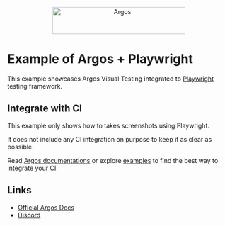 <p align="center">
  <a href="https://argos-ci.com/?utm_source=github&utm_medium=logo" target="_blank">
    <img src="https://raw.githubusercontent.com/argos-ci/argos/main/resources/logos/logo-github-readme.png" alt="Argos" width="300" height="61">
  </a>
</p>

# Example of Argos + Playwright

This example showcases Argos Visual Testing integrated to [Playwright](https://playwright.dev/) testing framework.

## Integrate with CI

This example only shows how to takes screenshots using Playwright.

It does not include any CI integration on purpose to keep it as clear as possible.

Read [Argos documentations](https://argos-ci.com/docs) or explore [examples](https://github.com/argos-ci/argos/tree/main/examples) to find the best way to integrate your CI.

## Links

- [Official Argos Docs](https://argos-ci.com/docs)
- [Discord](https://argos-ci.com/discord)
